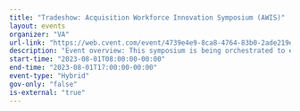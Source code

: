 ```yaml
---
title: "Tradeshow: Acquisition Workforce Innovation Symposium (AWIS)"
layout: events
organizer: "VA"
url-link: "https://web.cvent.com/event/4739e4e9-8ca8-4764-83b0-2ade219e897b/summary"
description: "Event overview: This symposium is being orchestrated to enhance the professional readiness and intrinsic knowledge of contracting communities (CO, CORs & PMs) across the Federal footprint. Additionally, the AWIS will focus on improving the overall capabilities of the acquisition workforce with immediate emphasis on learning communities, employee engagement, enhanced customer service and the closure of identified acquisition business and technical competency gaps."
start-time: "2023-08-01T08:00:00-00:00"
end-time: "2023-08-01T17:00:00-00:00"
event-type: "Hybrid"
gov-only: "false"
is-external: "true"
---
```

